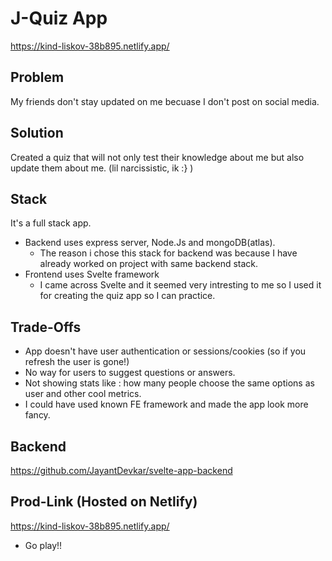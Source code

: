 # J-Quiz App
https://kind-liskov-38b895.netlify.app/ 

## Problem
My friends don't stay updated on me becuase I don't post on social media.

## Solution
Created a quiz that will not only test their knowledge about me but also update them about me. (lil narcissistic, ik :} ) 

## Stack 
It's a full stack app. 
- Backend uses express server, Node.Js and mongoDB(atlas).
  - The reason i chose this stack for backend was because I have already worked on project with same backend stack.
- Frontend uses Svelte framework 
  - I came across Svelte and it seemed very intresting to me so I used it for creating the quiz app so I can practice.
 
## Trade-Offs
- App doesn't have user authentication or sessions/cookies (so if you refresh the user is gone!)
- No way for users to suggest questions or answers.
- Not showing stats like : how many people choose the same options as user and other cool metrics.
- I could have used known FE framework and made the app look more fancy.

## Backend 
https://github.com/JayantDevkar/svelte-app-backend

## Prod-Link (Hosted on Netlify)
https://kind-liskov-38b895.netlify.app/ 
- Go play!!

